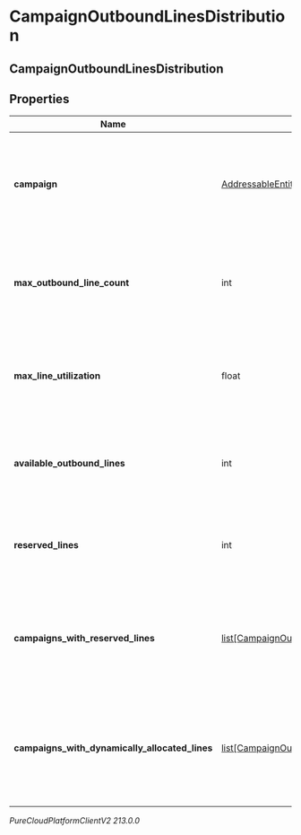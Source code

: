 # CampaignOutboundLinesDistribution

## CampaignOutboundLinesDistribution

## Properties

|Name | Type | Description | Notes|
|------------ | ------------- | ------------- | -------------|
| **campaign** | [AddressableEntityRef](AddressableEntityRef) | The Campaign for which dialing group distribution information was requested | [optional] |
| **max_outbound_line_count** | int | Maximum outbound calls that can be placed for Campaign&#39;s Edge Group or Site | [optional] |
| **max_line_utilization** | float | Maximum ratio of dialer calls to Campaign&#39;s Edge Group or Site capacity | [optional] |
| **available_outbound_lines** | int | Number of available outbound lines in Campaign&#39;s Edge Group or Site | [optional] |
| **reserved_lines** | int | Number of reserved outbound lines in Campaign&#39;s Edge Group or Site | [optional] |
| **campaigns_with_reserved_lines** | [list[CampaignOutboundLinesReservation]](CampaignOutboundLinesReservation) | Information about campaigns with reserving lines in Campaign&#39;s Edge Group or Site | [optional] |
| **campaigns_with_dynamically_allocated_lines** | [list[CampaignOutboundLinesAllocation]](CampaignOutboundLinesAllocation) | Information about campaigns using dynamic lines allocation in Campaign&#39;s Edge Group or Site | [optional] |



_PureCloudPlatformClientV2 213.0.0_
